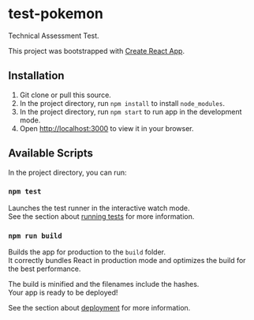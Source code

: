 # test-pokemon

Technical Assessment Test.

This project was bootstrapped with [Create React App](https://github.com/facebook/create-react-app).

## Installation

1. Git clone or pull this source.
2. In the project directory, run `npm install` to install `node_modules`.
3. In the project directory, run `npm start` to run app in the development mode.
4. Open [http://localhost:3000](http://localhost:3000) to view it in your browser.

## Available Scripts

In the project directory, you can run:

### `npm test`

Launches the test runner in the interactive watch mode.\
See the section about [running tests](https://facebook.github.io/create-react-app/docs/running-tests) for more information.

### `npm run build`

Builds the app for production to the `build` folder.\
It correctly bundles React in production mode and optimizes the build for the best performance.

The build is minified and the filenames include the hashes.\
Your app is ready to be deployed!

See the section about [deployment](https://facebook.github.io/create-react-app/docs/deployment) for more information.
